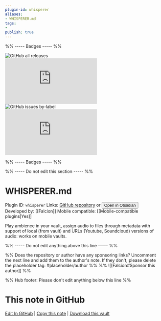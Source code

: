 ```yaml
---
plugin-id: whisperer
aliases:
- WHISPERER.md
tags: 
- 
publish: true
---
```


%% ----- Badges ----- %%

![GitHub all releases](https://img.shields.io/github/downloads/Falcion/Whisperer.md/total?color=573E7A&logo=github&style=for-the-badge)   
![GitHub manifest version](https://img.shields.io/github/manifest-json/v/Falcion/Whisperer.md?color=573E7A&logo=github&style=for-the-badge)   
![GitHub issues by-label](https://img.shields.io/github/issues/Falcion/Whisperer.md/help%20wanted?color=573E7A&logo=github&style=for-the-badge)   
![GitHub Repo stars](https://img.shields.io/github/stars/Falcion/Whisperer.md?color=573E7A&logo=github&style=for-the-badge)

%% ----- Badges ----- %%

%% ----- Do not edit this section ----- %%

# WHISPERER.md

Plugin ID: `whisperer`
Links: [GitHub repository](https://github.com/Falcion/Whisperer.md) or [<button id=HH>Open in Obsidian</button>](obsidian://show-plugin?id=whisperer)
Developed by: [[Falcion]]
Mobile compatible: [[Mobile-compatible plugins|Yes]]

Play ambience in your vault, assign audio to files through metadata with support of local (from vault) and URLs (Youtube, Soundcloud) versions of audio: works on mobile vaults.

%% ----- Do not edit anything above this line ----- %% 

%% Does the repository or author have any sponsoring links? Uncomment the next line and add them to the author's note. If they don't, please delete the placeholder tag: #placeholder/author %%
%% ![[Falcion#Sponsor this author]] %%

%% Hub footer: Please don't edit anything below this line %%

# This note in GitHub

<span class="git-footer">[Edit In GitHub](https://github.dev/obsidian-community/obsidian-hub/blob/main/02%20-%20Community%20Expansions/02.05%20All%20Community%20Expansions/Plugins/whisperer.md "git-hub-edit-note") | [Copy this note](https://raw.githubusercontent.com/obsidian-community/obsidian-hub/main/02%20-%20Community%20Expansions/02.05%20All%20Community%20Expansions/Plugins/whisperer.md "git-hub-copy-note") | [Download this vault](https://github.com/obsidian-community/obsidian-hub/archive/refs/heads/main.zip "git-hub-download-vault") </span>
